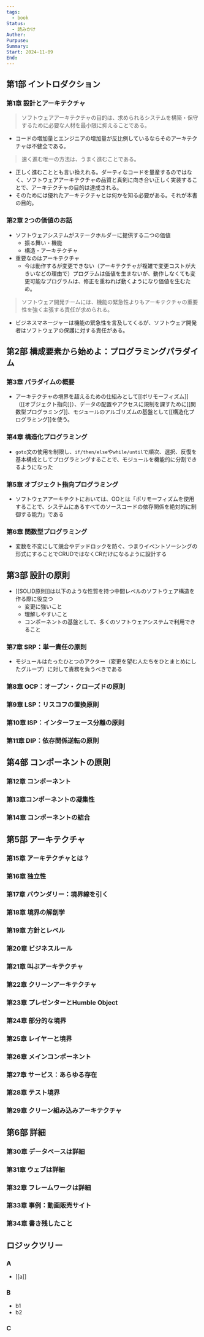 ```yaml
---
tags:
  - book
Status:
  - 読みかけ
Auther: 
Purpuse: 
Summary: 
Start: 2024-11-09
End:
---
```


## 第1部 イントロダクション
### 第1章 設計とアーキテクチャ
> ソフトウェアアーキテクチャの目的は、求められるシステムを構築・保守するために必要な人材を最小限に抑えることである。
- コードの増加量とエンジニアの増加量が反比例しているならそのアーキテクチャは不健全である。
> 速く進む唯一の方法は、うまく進むことである。
- 正しく進むこととも言い換えれる。ダーティなコードを量産するのではなく、ソフトウェアアーキテクチャの品質と真剣に向き合い正しく実装することで、アーキテクチャの目的は達成される。
- そのためには優れたアーキテクチャとは何かを知る必要がある。それが本書の目的。
### 第2章 2つの価値のお話
- ソフトウェアシステムがステークホルダーに提供する二つの価値
	- 振る舞い・機能
	- 構造・アーキテクチャ
- 重要なのはアーキテクチャ
	- 今は動作するが変更できない（アーキテクチャが複雑で変更コストが大きいなどの理由で）プログラムは価値を生まないが、動作しなくても変更可能なプログラムは、修正を重ねれば動くようになり価値を生むため。
> ソフトウェア開発チームには、機能の緊急性よりもアーキテクチャの重要性を強く主張する責任が求められる。
- ビジネスマネージャーは機能の緊急性を言及してくるが、ソフトウェア開発者はソフトウェアの保護に対する責任がある。
## 第2部 構成要素から始めよ：プログラミングパラダイム
### 第3章  パラダイムの概要
- アーキテクチャの境界を超えるための仕組みとして[[ポリモーフィズム]]（[[オブジェクト指向]]）、データの配置やアクセスに規制を課すために[[関数型プログラミング]]、モジュールのアルゴリズムの基盤として[[構造化プログラミング]]を使う。
### 第4章 構造化プログラミング
- `goto`文の使用を制限し、`if/then/else`や`while/until`で順次、選択、反復を基本構成としてプログラミングすることで、モジュールを機能的に分割できるようになった
### 第5章 オブジェクト指向プログラミング
- ソフトウェアアーキテクトにおいては、OOとは「ポリモーフィズムを使用することで、システムにあるすべてのソースコードの依存関係を絶対的に制御する能力」である
### 第6章 関数型プログラミング
- 変数を不変にして競合やデッドロックを防ぐ、つまりイベントソーシングの形式にすることでCRUDではなくCRだけになるように設計する
## 第3部 設計の原則
- [[SOLID原則]]は以下のような性質を持つ中間レベルのソフトウェア構造を作る際に役立つ
	- 変更に強いこと
	- 理解しやすいこと
	- コンポーネントの基盤として、多くのソフトウェアシステムで利用できること
### 第7章 SRP：単一責任の原則
- モジュールはたったひとつのアクター（変更を望む人たちをひとまとめにしたグループ）に対して責務を負うべきである
### 第8章 OCP：オープン・クローズドの原則
### 第9章 LSP：リスコフの置換原則
### 第10章 ISP：インターフェース分離の原則
### 第11章 DIP：依存関係逆転の原則
## 第4部 コンポーネントの原則
### 第12章 コンポーネント
### 第13章コンポーネントの凝集性
### 第14章 コンポーネントの結合
## 第5部 アーキテクチャ
### 第15章 アーキテクチャとは？
### 第16章 独立性
### 第17章 バウンダリー：境界線を引く
### 第18章 境界の解剖学
### 第19章 方針とレベル
### 第20章 ビジネスルール
### 第21章 叫ぶアーキテクチャ
### 第22章 クリーンアーキテクチャ
### 第23章 プレゼンターとHumble Object
### 第24章 部分的な境界
### 第25章 レイヤーと境界
### 第26章 メインコンポーネント
### 第27章 サービス：あらゆる存在
### 第28章 テスト境界
### 第29章 クリーン組み込みアーキテクチャ
## 第6部 詳細
### 第30章 データベースは詳細
### 第31章 ウェブは詳細
### 第32章 フレームワークは詳細
### 第33章 事例：動画販売サイト
### 第34章 書き残したこと
## ロジックツリー
### A
- [[a]]
### B
- b1
- b2
### C


